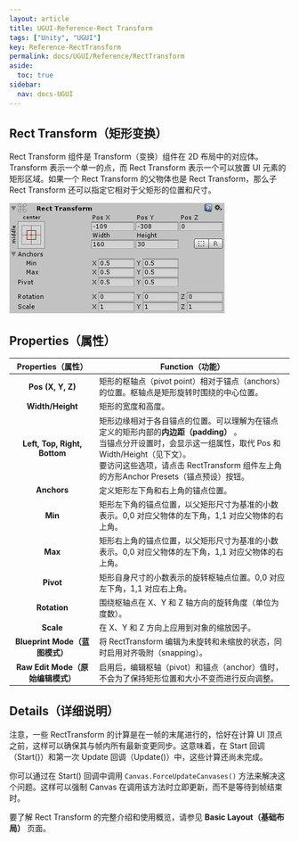 ```yaml
---
layout: article
title: UGUI-Reference-Rect Transform
tags: ["Unity", "UGUI"]
key: Reference-RectTransform
permalink: docs/UGUI/Reference/RectTransform
aside:
  toc: true
sidebar:
  nav: docs-UGUI
---
```

## Rect Transform（矩形变换）

Rect Transform 组件是 Transform（变换）组件在 2D 布局中的对应体。Transform 表示一个单一的点，而 Rect Transform 表示一个可以放置 UI 元素的矩形区域。如果一个 Rect Transform 的父物体也是 Rect Transform，那么子 Rect Transform 还可以指定它相对于父矩形的位置和尺寸。

![1745828200978](image/2025-04-27-RectTransform/1745828200978.png)

## Properties（属性）

|           Properties（属性）           | Function（功能）                                                                                                                                                                                                                                                      |
| :-------------------------------------: | --------------------------------------------------------------------------------------------------------------------------------------------------------------------------------------------------------------------------------------------------------------------- |
|         **Pos (X, Y, Z)**         | 矩形的枢轴点（pivot point）相对于锚点（anchors）的位置。枢轴点是矩形旋转时围绕的中心位置。                                                                                                                                                                            |
|         **Width/Height**         | 矩形的宽度和高度。                                                                                                                                                                                                                                                    |
|   **Left, Top, Right, Bottom**   | 矩形边缘相对于各自锚点的位置。可以理解为在锚点定义的矩形内部的**内边距（padding）** 。<br />当锚点分开设置时，会显示这一组属性，取代 Pos 和 Width/Height（见下文）。<br />要访问这些选项，请点击 RectTransform 组件左上角的方形Anchor Presets（锚点预设）按钮。 |
|            **Anchors**            | 定义矩形左下角和右上角的锚点位置。                                                                                                                                                                                                                                    |
|              **Min**              | 矩形左下角的锚点位置，以父矩形尺寸为基准的小数表示。0,0 对应父物体的左下角，1,1 对应父物体的右上角。                                                                                                                                                                  |
|              **Max**              | 矩形右上角的锚点位置，以父矩形尺寸为基准的小数表示。0,0 对应父物体的左下角，1,1 对应父物体的右上角。                                                                                                                                                                  |
|             **Pivot**             | 矩形自身尺寸的小数表示的旋转枢轴点位置。0,0 对应左下角，1,1 对应右上角。                                                                                                                                                                                              |
|           **Rotation**           | 围绕枢轴点在 X、Y 和 Z 轴方向的旋转角度（单位为度数）。                                                                                                                                                                                                               |
|             **Scale**             | 在 X、Y 和 Z 方向上应用到对象的缩放因子。                                                                                                                                                                                                                             |
|  **Blueprint Mode（蓝图模式）**  | 将 RectTransform 编辑为未旋转和未缩放的状态，同时启用对齐吸附（snapping）。                                                                                                                                                                                           |
| **Raw Edit Mode（原始编辑模式）** | 启用后，编辑枢轴（pivot）和锚点（anchor）值时，不会为了保持矩形位置和大小不变而进行反向调整。                                                                                                                                                                         |

## Details（详细说明）

注意，一些 RectTransform 的计算是在一帧的末尾进行的，恰好在计算 UI 顶点之前，这样可以确保其与帧内所有最新变更同步。这意味着，在 Start 回调（Start()）和第一次 Update 回调（Update()）中，这些计算还尚未完成。

你可以通过在 Start() 回调中调用 `Canvas.ForceUpdateCanvases()` 方法来解决这个问题。这样可以强制 Canvas 在调用该方法时立即更新，而不是等待到帧结束时。

要了解 Rect Transform 的完整介绍和使用概览，请参见 **Basic Layout（基础布局）** 页面。
